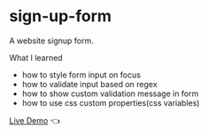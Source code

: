 # sign-up-form
A website signup form.

What I learned
- how to style form input on focus
- how to validate input based on regex
- how to show custom validation message in form
- how to use css custom properties(css variables)

[Live Demo](https://chaandharaghav.github.io/sign-up-form/) :point_left:
